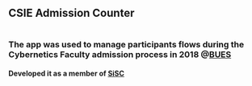 ## CSIE Admission Counter
#
### The app was used to manage participants flows during the Cybernetics Faculty admission process in 2018 @[BUES](https://ase.ro)
#### Developed it as a member of [SiSC](https://sisc.ro)